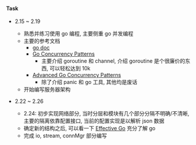 #### Task

- 2.15 ~ 2.19
  + 熟悉并练习使用 go 编程, 主要侧重 go 并发编程
  + 主要的参考文档
    * [go doc](https://golang.org/doc/)
    * [Go Concurrency Patterns](https://www.youtube.com/watch?v=f6kdp27TYZs)
      * 主要介绍 goroutine 和 channel, 介绍 goroutine 是个很廉价的东西, 可以轻松达到 10k
    * [Advanced Go Concurrency Patterns](https://www.youtube.com/watch?v=QDDwwePbDtw)
      * 除了介绍 panic 和 go 工具, 其他均是废话
  + 开始编写服务器架构


- 2.22 ~ 2.26
  + 2.24: 初步实现网络部分, 当时分层和模块有几个部分分隔不明确/不清晰, 主要的隔离依靠配置接口, 当前的配置实现是以解析 json 数据
  + 确定新的结构之后, 可以看一下 [Effective Go](https://golang.org/doc/effective_go.html) 充分了解 go
  + 完成 io, stream, connMgr 部分编写